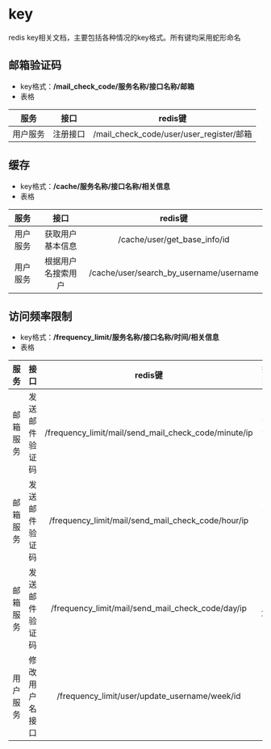 # key
redis key相关文档，主要包括各种情况的key格式。所有键均采用蛇形命名

## 邮箱验证码
- key格式：**/mail_check_code/服务名称/接口名称/邮箱**
- 表格

|  服务  |  接口  |                 redis键                 |
|:----:|:----:|:--------------------------------------:|
| 用户服务 | 注册接口 | /mail_check_code/user/user_register/邮箱 |

## 缓存
- key格式：**/cache/服务名称/接口名称/相关信息**
- 表格

|  服务  |    接口     |                 redis键                  |
|:----:|:---------:|:---------------------------------------:|
| 用户服务 | 获取用户基本信息  |      /cache/user/get_base_info/id       |
| 用户服务 | 根据用户名搜索用户 | /cache/user/search_by_username/username |

## 访问频率限制
- key格式：**/frequency_limit/服务名称/接口名称/时间/相关信息**
- 表格

|  服务  |   接口    |                        redis键                        |  描述   |
|:----:|:-------:|:----------------------------------------------------:|:-----:|
| 邮箱服务 | 发送邮件验证码 | /frequency_limit/mail/send_mail_check_code/minute/ip | 1分钟1次 |
| 邮箱服务 | 发送邮件验证码 |  /frequency_limit/mail/send_mail_check_code/hour/ip  | 1小时5次 |
| 邮箱服务 | 发送邮件验证码 |  /frequency_limit/mail/send_mail_check_code/day/ip   | 1天10次 |
| 用户服务 | 修改用户名接口 |    /frequency_limit/user/update_username/week/id     | 7天1次  |

